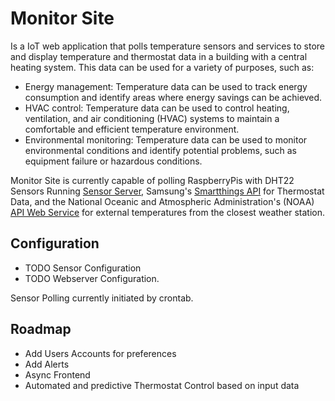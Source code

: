 # Monitor Site
Is a IoT web application that polls temperature sensors and services to store and display temperature and thermostat data in a building with a central heating system. This data can be used for a variety of purposes, such as:
- Energy management: Temperature data can be used to track energy consumption and identify areas where energy savings can be achieved.
- HVAC control: Temperature data can be used to control heating, ventilation, and air conditioning (HVAC) systems to maintain a comfortable and efficient temperature environment.
- Environmental monitoring: Temperature data can be used to monitor environmental conditions and identify potential problems, such as equipment failure or hazardous conditions.

Monitor Site is currently capable of polling RaspberryPis with DHT22 Sensors Running [Sensor Server](https://github.com/james-rehak/sensor), Samsung's [Smartthings API](https://developer.smartthings.com/docs/api/public/) for Thermostat Data, and the National Oceanic and Atmospheric Administration's (NOAA) [API Web Service](https://www.weather.gov/documentation/services-web-api) for external temperatures from the closest weather station.

## Configuration
- TODO Sensor Configuration
- TODO Webserver Configuration. 

Sensor Polling currently initiated by crontab.


## Roadmap
- Add Users Accounts for preferences
- Add Alerts
- Async Frontend
- Automated and predictive Thermostat Control based on input data
